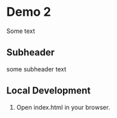 # Demo 2

Some text

## Subheader

some subheader text

## Local Development

1. Open index.html in your browser.